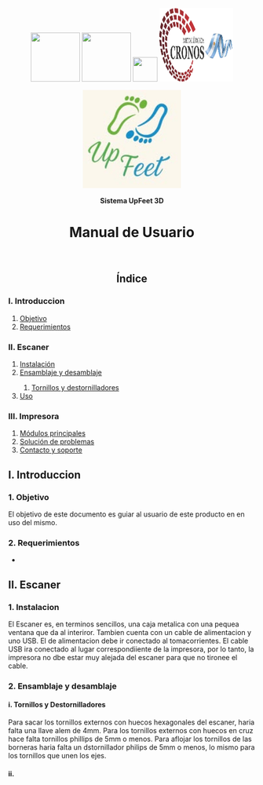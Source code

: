 <div align = "center">
  <img src="https://www.impatrq.com/assets/logos/logo.png" width="100" height="100">
  <img src="https://upload.wikimedia.org/wikipedia/commons/2/25/ANAC_logo.png" width="100" height="100">
  <img src="https://encrypted-tbn0.gstatic.com/images?q=tbn:ANd9GcSnnRpl_D5yrWwelo9BZSvW-KSqAwYHYDm69Q&s" width="50" height="50">
  <img src="./Logos/cropped-Logo-Bandera.png" width="150" height="150">
</div>

<div align = "center">
  <p>
    <img src="./Logos/Logo.jpg" width="200">
  </p>
  <p><strong>Sistema UpFeet 3D</strong></p>
  <h1>Manual de Usuario</h1>
  <br>
</div>
<div>
  <h2 align="center">Índice</h2>
  <h3> I. Introduccion</h3>
  <ol>
    <li><a href="#Objetivo">Objetivo</a></li>
    <li><a href="#Requerimientos">Requerimientos</a></li>
  </ol>
  <h3>II. Escaner</h3>
  <ol>
    <li><a href="#instalación">Instalación</a></li>
    <li><a href="#Ensamblaje">Ensamblaje y desamblaje</a></li>
    <ol>
      <li><a href="#Tornillos">Tornillos y destornilladores</a></li>
    </ol>
    <li><a href="#uso-general">Uso</a></li>
  </ol>
  <h3> III. Impresora </h3>
  <ol>
    <li><a href="#módulos-principales">Módulos principales</a></li>
    <li><a href="#solución-de-problemas">Solución de problemas</a></li>
    <li><a href="#contacto-y-soporte">Contacto y soporte</a></li>
  </ol>
</div>
<h2>I. Introduccion</h2>
<div id ="Objetivo">
  <h3>1. Objetivo</h3>
  <p>El objetivo de este documento es guiar al usuario de este producto en en uso del mismo.</p>
</div>
<div>
  <h3>2. Requerimientos</h3>
  <ul>
    <li></li>
  </ul>
</div>
<h2>II. Escaner</h2>
<div>
  <h3>1. Instalacion</h3>
  <p>El Escaner es, en terminos sencillos, una caja metalica con una pequea ventana que da al interiror. Tambien cuenta con un cable de alimentacion y uno USB. El de alimentacion debe ir conectado al tomacorrientes. El cable USB ira conectado al lugar correspondiiente de la impresora, por lo tanto, la impresora no dbe estar muy alejada del escaner para que no tironee el cable. </p>
</div>
<div>
  <h3>2. Ensamblaje y desamblaje</h3>
  <h4>i. Tornillos y Destornilladores</h4>
  <p>Para sacar los tornillos externos con huecos hexagonales del escaner, haria falta una llave alem de 4mm. Para los tornillos externos con huecos en cruz hace falta tornillos phillips de 5mm o menos. Para aflojar los tornillos de las borneras haria falta un dstornillador philips de 5mm o menos, lo mismo para los tornillos que unen los ejes.</p>
  <h4>ii. </h4>
  <p></p>
</div>
